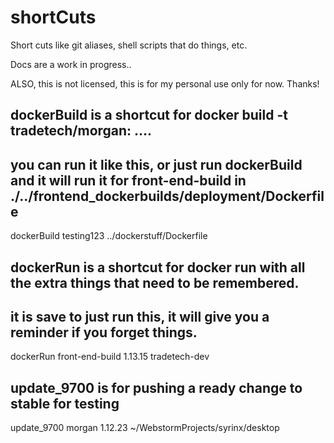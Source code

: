 # shortCuts
Short cuts like git aliases, shell scripts that do things, etc.

Docs are a work in progress..

ALSO, this is not licensed, this is for my personal use only for now. Thanks!

## dockerBuild is a shortcut for docker build -t tradetech/morgan: ....
## you can run it like this, or just run dockerBuild and it will run it for front-end-build in ./../frontend_dockerbuilds/deployment/Dockerfile
dockerBuild testing123 ../dockerstuff/Dockerfile

## dockerRun is a shortcut for docker run with all the extra things that need to be remembered.
## it is save to just run this, it will give you a reminder if you forget things.
dockerRun front-end-build 1.13.15 tradetech-dev

## update_9700 is for pushing a ready change to stable for testing
update_9700 morgan 1.12.23 ~/WebstormProjects/syrinx/desktop

